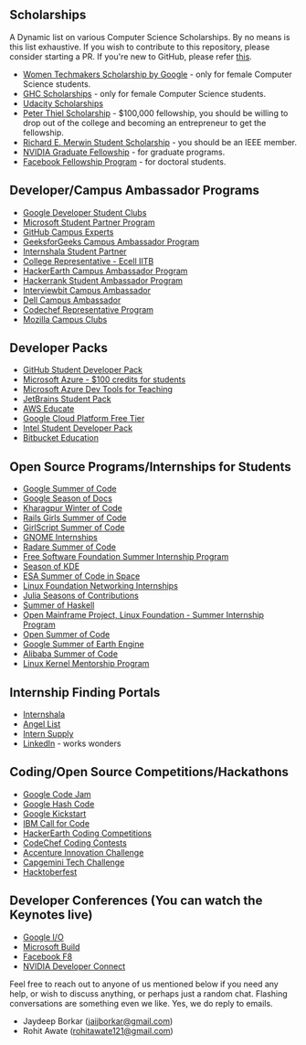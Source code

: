 ## Scholarships
A Dynamic list on various Computer Science Scholarships. By no means is this list exhaustive. If you wish to contribute to this repository, please consider starting a PR. If you're new to GitHub, please refer [this](https://github.com/firstcontributions/first-contributions?source=post_page---------------------------).  

* [Women Techmakers Scholarship by Google](https://www.womentechmakers.com/scholars) - only for female Computer Science students. 
* [GHC Scholarships](https://ghc.anitab.org/2019-student-academic/scholarships/) - only for female Computer Science students.
* [Udacity Scholarships](https://www.udacity.com/scholarships) 
* [Peter Thiel Scholarship](http://thielfellowship.org/) - $100,000 fellowship, you should be willing to drop out of the college and   becoming an entrepreneur to get the fellowship. 
* [Richard E. Merwin Student Scholarship](https://www.computer.org/volunteering/awards/scholarships/merwin) - you should be an IEEE member. 
* [NVIDIA Graduate Fellowship](https://www.nvidia.com/en-us/research/graduate-fellowships/) - for graduate programs. 
* [Facebook Fellowship Program](https://research.fb.com/programs/fellowship/) - for doctoral students. 


## Developer/Campus Ambassador Programs 
* [Google Developer Student Clubs](https://developers.google.com/community/dsc/) 
* [Microsoft Student Partner Program](https://studentpartners.microsoft.com/en-us) 
* [GitHub Campus Experts](https://education.github.com/students/experts) 
* [GeeksforGeeks Campus Ambassador Program](https://www.geeksforgeeks.org/campus-ambassador-program-by-geeksforgeeks/) 
* [Internshala Student Partner](https://internshala.com/isp/) 
* [College Representative - Ecell IITB](https://www.ecell.in/ca/?q=cr/) 
* [HackerEarth Campus Ambassador Program](https://www.hackerearth.com/docs/wiki/campus/introduction/) 
* [Hackerrank Student Ambassador Program](https://www.hackerrank.com/campus-ambassador-program)
* [Interviewbit Campus Ambassador](https://www.interviewbit.com/pages/campus-ambassador/)
* [Dell Campus Ambassador](https://dellfuturist.com/the-dell-campassadors-program) 
* [Codechef Representative Program](https://www.codechef.com/snackdown/2016/srp) 
* [Mozilla Campus Clubs](https://campus.mozilla.community/) 

## Developer Packs
* [GitHub Student Developer Pack](https://education.github.com/pack) 
* [Microsoft Azure - $100 credits for students](https://azure.microsoft.com/en-gb/free/students/) 
* [Microsoft Azure Dev Tools for Teaching](https://azure.microsoft.com/en-us/education/institutions/dev-tools-for-teaching-faq/)
* [JetBrains Student Pack](https://www.jetbrains.com/student/)
* [AWS Educate](https://aws.amazon.com/education/awseducate/) 
* [Google Cloud Platform Free Tier](https://cloud.google.com/free/)
* [Intel Student Developer Pack](https://software.intel.com/en-us/qualify-for-free-software/student)
* [Bitbucket Education](https://bitbucket.org/product/education)


## Open Source Programs/Internships for Students
* [Google Summer of Code](https://summerofcode.withgoogle.com/)
* [Google Season of Docs](https://developers.google.com/season-of-docs/)
* [Kharagpur Winter of Code](https://kwoc.kossiitkgp.org/) 
* [Rails Girls Summer of Code](https://railsgirlssummerofcode.org/) 
* [GirlScript Summer of Code](https://www.gssoc.tech/) 
* [GNOME Internships](https://wiki.gnome.org/Internships)
* [Radare Summer of Code](https://rada.re/rsoc/2019/) 
* [Free Software Foundation Summer Internship Program](https://www.fsf.org/volunteer/internships) 
* [Season of KDE](https://season.kde.org/?q=program_home&prg=46)
* [ESA Summer of Code in Space](https://socis.esa.int/) 
* [Linux Foundation Networking Internships](https://wiki.lfnetworking.org/display/LN/LF+Networking+Internships)
* [Julia Seasons of Contributions](https://julialang.org/soc/ideas-page)
* [Summer of Haskell](https://summer.haskell.org/)
* [Open Mainframe Project, Linux Foundation - Summer Internship Program](https://www.openmainframeproject.org/projects/internship-program)
* [Open Summer of Code](https://summerofcode.be/)
* [Google Summer of Earth Engine](https://sites.google.com/view/summerofearthengine/home)
* [Alibaba Summer of Code](https://developer.aliyun.com/special/summerofcode2019en) 
* [Linux Kernel Mentorship Program](https://wiki.linuxfoundation.org/lkmp)

## Internship Finding Portals
* [Internshala](https://internshala.com/) 
* [Angel List](https://angel.co/)
* [Intern Supply](https://intern.supply/)
* [LinkedIn](https://in.linkedin.com/jobs) - works wonders


## Coding/Open Source Competitions/Hackathons
* [Google Code Jam](https://codingcompetitions.withgoogle.com/codejam)
* [Google Hash Code](https://codingcompetitions.withgoogle.com/hashcode) 
* [Google Kickstart](https://codingcompetitions.withgoogle.com/kickstart)
* [IBM Call for Code](https://developer.ibm.com/callforcode/) 
* [HackerEarth Coding Competitions](https://www.hackerearth.com/challenges/)
* [CodeChef Coding Contests](https://www.codechef.com/)
* [Accenture Innovation Challenge](https://accentureinnovationchallenge.com/)
* [Capgemini Tech Challenge](https://techchallenge.in.capgemini.com/)
* [Hacktoberfest](https://hacktoberfest.digitalocean.com/) 



## Developer Conferences (You can watch the Keynotes live)
* [Google I/O](https://events.google.com/io/)
* [Microsoft Build](https://www.microsoft.com/en-us/build) 
* [Facebook F8](https://www.f8.com/)
* [NVIDIA Developer Connect](https://www.nvidia.com/en-in/developer-connect/home/)


Feel free to reach out to anyone of us mentioned below if you need any help, or wish to discuss anything, or perhaps just a random chat. Flashing conversations are something even we like. Yes, we do reply to emails. 
* Jaydeep Borkar (jaijborkar@gmail.com)
* Rohit Awate (rohitawate121@gmail.com)





